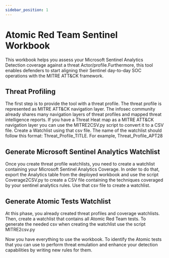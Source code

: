 ```yaml
---
sidebar_position: 1
---
```



# Atomic Red Team Sentinel Workbook


This workbook helps you assess your Microsoft Sentinel Analytics Detection coverage against a threat Actor/profile.Furthermore, this tool enables defenders to start aligning their Sentinel day-to-day SOC operations with the MITRE ATT&CK framework. 



## Threat Profiling

The first step is to provide the tool with a threat profile. The threat profile is represented as MITRE ATT&CK navigation layer. The infosec community already shares many navigation layers of threat profiles and mapped threat intelligence reports. If you have a Threat Heat map as a MITRE ATT&CK navigation layer you can use the MITRE2CSV.py  script to convert it to a CSV file. Create a Watchlist using that csv file. The name of the watchlist should follow this format: Threat_Profile_TITLE. For example, Threat_Profile_APT28

## Generate Microsoft Sentinel Analytics Watchlist

Once you create threat profile watchlists, you need to create a watchlist containing your Microsoft Sentinel Analytics Coverage. In order to do that, export the Analytics table from the deployed workbook and use the script Coverage2CSV.py  to create a CSV file containing the techniques coveraged by your sentinel analytics rules. Use that csv file to create a watchlist. 


## Generate Atomic Tests Watchlist

At this phase, you already created threat profiles and coverage watchlists. Then, create a watchlist that contains all Atomic Red Team tests. To generate the needed csv when creating the watchlist use the script MITRE2csv.py 

Now you have everything to use the workbook. To identify the Atomic tests that you can use to perform threat emulation and enhance your detection capabilities by writing new rules for them. 






